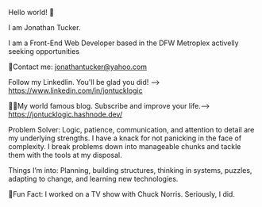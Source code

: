 Hello world! 👋

I am Jonathan Tucker. 

I am a Front-End Web Developer based in the DFW Metroplex activelly seeking opportunities

💌Contact me: jonathantucker@yahoo.com

Follow my Linkedlin. You'll be glad you did! --> https://www.linkedin.com/in/jontucklogic

✍🏿My world famous blog. Subscribe and improve your life.--> https://jontucklogic.hashnode.dev/

Problem Solver:
Logic, patience, communication, and attention to detail are my underlying strengths. I have a knack for not panicking in the face of complexity. I break problems down into manageable chunks and tackle them with the tools at my disposal.

Things I’m into:
Planning, building structures, thinking in systems, puzzles, adapting to change, and learning new technologies. 

🥋Fun Fact: I worked on a TV show with Chuck Norris. Seriously, I did. 
